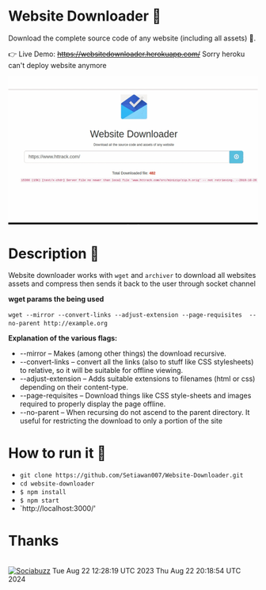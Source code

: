 # Website Downloader 💾
Download the complete source code of any website (including all assets) 🔨.

👉 Live Demo: <s>https://websitedownloader.herokuapp.com/</s> Sorry heroku can't deploy website anymore

![enter image description here](https://github.com/Setiawan007/Website-Downloader/blob/master/public/Record.gif?raw=true)


# Description 📒
 Website downloader works with `wget` and `archiver` to download all websites assets and compress then sends it back to the user through socket channel
 
 **wget params the being used**
 
 `wget --mirror --convert-links --adjust-extension --page-requisites 
--no-parent http://example.org`

 **Explanation of the various flags:**

 - --mirror – Makes (among other things) the download recursive.
- --convert-links – convert all the links (also to stuff like CSS stylesheets) to relative, so it will be suitable for offline viewing.
- --adjust-extension – Adds suitable extensions to filenames (html or css) depending on their content-type.
- --page-requisites – Download things like CSS style-sheets and images required to properly display the page offline.
- --no-parent – When recursing do not ascend to the parent directory. It useful for restricting the download to only a portion of the site

# How to run it 🤔

- `git clone https://github.com/Setiawan007/Website-Downloader.git`
- `cd website-downloader`
- `$ npm install`
- `$ npm start`
- `http://localhost:3000/'

# Thanks

<br>
<a href="https://sociabuzz.com/setiawan007/support" target="_blank"><img src="https://img.shields.io/badge/Buy_Me_A_Coffee-FFDD00?style=for-the-badge&logo=buy-me-a-coffee&logoColor=black" height="32px" alt="Sociabuzz"></a>
Tue Aug 22 12:28:19 UTC 2023
Thu Aug 22 20:18:54 UTC 2024
